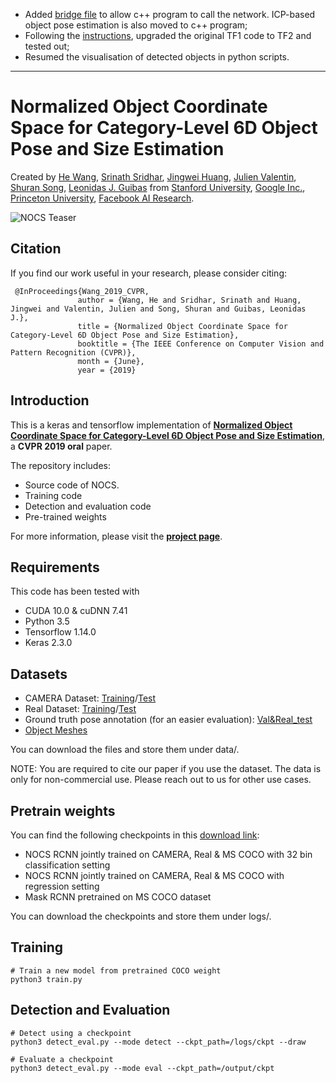 * Added [bridge file](/bridge.py) to allow c++ program to call the network. ICP-based object pose estimation is also moved to c++ program;
* Following the [instructions](https://www.tensorflow.org/guide/upgrade), upgraded the original TF1 code to TF2 and tested out;
* Resumed the visualisation of detected objects in python scripts.

----
# Normalized Object Coordinate Space for Category-Level 6D Object Pose and Size Estimation
Created by <a href="http://ai.stanford.edu/~hewang/" target="_blank">He Wang</a>, <a href="http://ai.stanford.edu/~ssrinath/" target="_blank">Srinath Sridhar</a>, <a href="http://stanford.edu/~jingweih/" target="_blank">Jingwei Huang</a>, <a href="https://github.com/julienvalentin" target="_blank">Julien Valentin</a>, <a href="https://shurans.github.io/index.html" target="_blank">Shuran Song</a>,  <a href="https://geometry.stanford.edu/member/guibas/" target="_blank">Leonidas J. Guibas</a> from <a href="https://www.stanford.edu/" target="_blank">Stanford University</a>, <a href="https://vr.google.com/daydream/" target="_blank">Google Inc.</a>, <a href="https://www.princeton.edu/" target="_blank">Princeton University</a>, <a href="https://research.fb.com/category/facebook-ai-research/" target="_blank">Facebook AI Research</a>.

![NOCS Teaser](https://github.com/hughw19/NOCS_CVPR2019/raw/master/images/teaser.jpg)

## Citation
If you find our work useful in your research, please consider citing:

     @InProceedings{Wang_2019_CVPR,
                   author = {Wang, He and Sridhar, Srinath and Huang, Jingwei and Valentin, Julien and Song, Shuran and Guibas, Leonidas J.},
                   title = {Normalized Object Coordinate Space for Category-Level 6D Object Pose and Size Estimation},
                   booktitle = {The IEEE Conference on Computer Vision and Pattern Recognition (CVPR)},
                   month = {June},
                   year = {2019}


## Introduction

This is a keras and tensorflow implementation of [**Normalized Object Coordinate Space for Category-Level 6D Object Pose and Size Estimation**](https://arxiv.org/pdf/1901.02970.pdf), a **CVPR 2019 oral** paper. 

The repository includes:

* Source code of NOCS.
* Training code
* Detection and evaluation code
* Pre-trained weights

For more information, please visit the [**project page**](https://geometry.stanford.edu/projects/NOCS_CVPR2019/).

## Requirements
This code has been tested with
* CUDA 10.0 & cuDNN 7.41 
* Python 3.5
* Tensorflow 1.14.0
* Keras 2.3.0


## Datasets
* CAMERA Dataset: [Training](http://download.cs.stanford.edu/orion/nocs/camera_train.zip)/[Test](http://download.cs.stanford.edu/orion/nocs/camera_val25K.zip)
* Real Dataset: [Training](http://download.cs.stanford.edu/orion/nocs/real_train.zip)/[Test](http://download.cs.stanford.edu/orion/nocs/real_test.zip)
* Ground truth pose annotation (for an easier evaluation): [Val&Real_test](http://download.cs.stanford.edu/orion/nocs/gts.zip)
* [Object Meshes](http://download.cs.stanford.edu/orion/nocs/obj_models.zip)

You can download the files and store them under data/.

NOTE: You are required to cite our paper if you use the dataset. The data is only for non-commercial use. Please reach out to us for other use cases.

## Pretrain weights
You can find the following checkpoints in this [download link](http://download.cs.stanford.edu/orion/nocs/ckpts.zip):
* NOCS RCNN jointly trained on CAMERA, Real & MS COCO with 32 bin classification setting
* NOCS RCNN jointly trained on CAMERA, Real & MS COCO with regression setting
* Mask RCNN pretrained on MS COCO dataset 

You can download the checkpoints and store them under logs/.

## Training
```
# Train a new model from pretrained COCO weight
python3 train.py
```

## Detection and Evaluation
```
# Detect using a checkpoint
python3 detect_eval.py --mode detect --ckpt_path=/logs/ckpt --draw

# Evaluate a checkpoint
python3 detect_eval.py --mode eval --ckpt_path=/output/ckpt 

```

